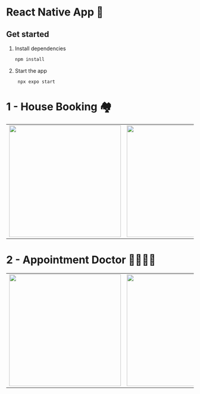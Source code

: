 # React Native App 🚀

## Get started

1. Install dependencies

   ```bash
   npm install
   ```

2. Start the app

   ```bash
    npx expo start
   ```

# 1 - House Booking 🏘️

<table>
   <tr>
      <td><img src="https://github.com/user-attachments/assets/8f8b433c-1249-434c-814f-402f53aa0713" width="300"></td>
      <td><img src="https://github.com/user-attachments/assets/26e1ded6-5631-4427-a978-530a3928d2b2" width="300"></td>
      <td><img src="https://github.com/user-attachments/assets/25a9693b-a90e-449f-896d-56b28be53d7c" width="300"></td>
   </tr>
</table>

# 2 - Appointment Doctor 👩‍⚕️👨‍⚕️

<table>
   <tr>
      <td><img src="https://github.com/user-attachments/assets/3e533142-d89d-4310-96dd-f676534378c3" width="300"></td>
      <td><img src="https://github.com/user-attachments/assets/01ac3b3b-fcc3-4361-aa6f-340540a03d17" width="300"></td>
      <td><img src="https://github.com/user-attachments/assets/bb8cf74d-738b-4d2c-b5af-731e61c40934" width="300"></td>
   </tr>
</table>
